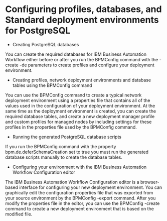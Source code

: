 # Configuring profiles, databases, and Standard deployment environments for PostgreSQL

- Creating PostgreSQL databases

You can create the required databases for IBM Business Automation Workflow either before or after you run the BPMConfig command with the -create -de parameters to create profiles and configure your deployment environment.
- Creating profiles, network deployment environments and database tables using the BPMConfig command

You can use the BPMConfig command to create a typical network deployment environment using a properties file that contains all of the values used in the configuration of your deployment environment. At the same time as the deployment environment is created, you can create the required database tables, and create a new deployment manager profile and custom profiles for managed nodes by including settings for these profiles in the properties file used by the BPMConfig command.
- Running the generated PostgreSQL database scripts

If you run the BPMConfig command with the property bpm.de.deferSchemaCreation set to true you must run the generated database scripts manually to create the database tables.
- Configuring your environment with the IBM Business Automation Workflow Configuration editor

The IBM Business Automation Workflow Configuration editor is a browser-based interface for configuring your new deployment environment. You can graphically edit the configuration properties file that was exported from your source environment by the BPMConfig -export command. After you modify the properties file in the editor, you can use the BPMConfig -create command to create a new deployment environment that is based on the modified file.